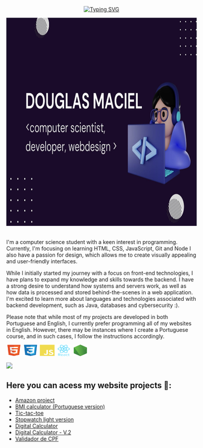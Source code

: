 <div align="center" >
  
[![Typing SVG](https://readme-typing-svg.herokuapp.com?font=Fira+Code&size=40&duration=2000&pause=600&color=0B5A0C&background=FFFFFF00&center=true&vCenter=true&random=false&width=1200&height=70&lines=%3CI+am+a+developer%3E;too+proud+to+be+brazilian;and+I+am+Douglas)](https://git.io/typing-svg)
  
<img src="https://github.com/macieldearaujo/macieldearaujo/blob/main/header-github%20(1).jpg?raw=true" alt="Descrição da imagem" height="550em">
</div>


<div style="display: inline_block"><br>

<p>I'm a computer science student with a keen interest in programming. Currently, I'm focusing on learning HTML, CSS, JavaScript, Git and Node I also have a passion for design, which allows me to create visually appealing and user-friendly interfaces.</p>
<p>While I initially started my journey with a focus on front-end technologies, I have plans to expand my knowledge and skills towards the backend. I have a strong desire to understand how systems and servers work, as well as how data is processed and stored behind-the-scenes in a web application. I'm excited to learn more about languages and technologies associated with backend development, such as Java, databases and cybersecurity :).</p>
<p>Please note that while most of my projects are developed in both Portuguese and English, I currently prefer programming all of my websites in English. However, there may be instances where I create a Portuguese course, and in such cases, I follow the instructions accordingly.</p>
  <img align="center" alt="HTML5" height="30" width="40" src="https://raw.githubusercontent.com/devicons/devicon/master/icons/html5/html5-original.svg">
  <img align="center" alt="CSS3" height="30" width="40" src="https://raw.githubusercontent.com/devicons/devicon/master/icons/css3/css3-original.svg">
  <img align="center" alt="Js" height="30" width="40" src="https://raw.githubusercontent.com/devicons/devicon/master/icons/javascript/javascript-plain.svg">  
  <img align="center" alt="REACT.JS" height="30" width="40" src="https://github.com/devicons/devicon/blob/master/icons/react/react-original-wordmark.svg">
  <img align="center" alt="CSS3" height="30" width="40" src="https://raw.githubusercontent.com/devicons/devicon/55609aa5bd817ff167afce0d965585c92040787a/icons/nodejs/nodejs-original.svg">
</div>
<br>
<div>
<a href="https://www.linkedin.com/in/douglas-maciel-de-ara%C3%BAjo-350928225/"><img src="https://img.shields.io/badge/-LinkedIn-%230077B5?style=for-the-badge&logo=linkedin&logoColor=white" target="_blank"></a>
</div>

<div>
  <h2>Here you can acess my website projects 🔌:</h2>
  <ul>
    <li><a href="https://macieldearaujo.github.io/javascript-amazon-project/">Amazon project</a></li>
    <li><a href="https://macieldearaujo.github.io/imc-projeto/">BMI calculator (Portuguese version)</a></li>
    <li><a href="https://macieldearaujo.github.io/tic-tac-toe/">Tic-tac-toe</a></li>
    <li><a href="https://macieldearaujo.github.io/stopwatch/">Stopwatch light version</a></li>
    <li><a href="https://macieldearaujo.github.io/digital-calculator/">Digital Calculator</a></li>
    <li><a href="https://macieldearaujo.github.io/calculator-v.2/">Digital Calculator - V.2</a></li>
    <li><a href="https://macieldearaujo.github.io/cpf-validador/">Validador de CPF</a></li>
  </ul>
</div>
